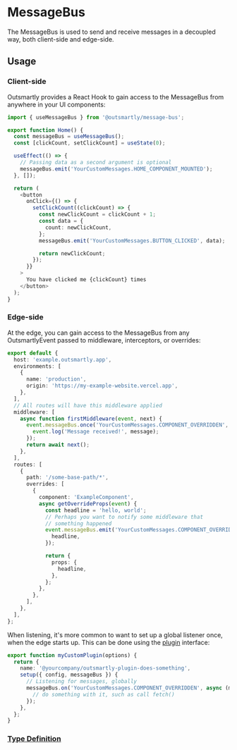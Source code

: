# MessageBus

The MessageBus is used to send and receive messages in a decoupled way, both client-side and edge-side.

## Usage

### Client-side

Outsmartly provides a React Hook to gain access to the MessageBus from anywhere in your UI components:

```typescript
import { useMessageBus } from '@outsmartly/message-bus';

export function Home() {
  const messageBus = useMessageBus();
  const [clickCount, setClickCount] = useState(0);

  useEffect(() => {
    // Passing data as a second argument is optional
    messageBus.emit('YourCustomMessages.HOME_COMPONENT_MOUNTED');
  }, []);

  return (
    <button
      onClick={() => {
        setClickCount((clickCount) => {
          const newClickCount = clickCount + 1;
          const data = {
            count: newClickCount,
          };
          messageBus.emit('YourCustomMessages.BUTTON_CLICKED', data);

          return newClickCount;
        });
      }}
    >
      You have clicked me {clickCount} times
    </button>
  );
}
```

### Edge-side

At the edge, you can gain access to the MessageBus from any OutsmartlyEvent passed to middleware, interceptors, or overrides:

```typescript
export default {
  host: 'example.outsmartly.app',
  environments: [
    {
      name: 'production',
      origin: 'https://my-example-website.vercel.app',
    },
  ],
  // All routes will have this middleware applied
  middleware: [
    async function firstMiddleware(event, next) {
      event.messageBus.once('YourCustomMessages.COMPONENT_OVERRIDDEN', (message) => {
        event.log('Message received!', message);
      });
      return await next();
    },
  ],
  routes: [
    {
      path: '/some-base-path/*',
      overrides: [
        {
          component: 'ExampleComponent',
          async getOverrideProps(event) {
            const headline = 'hello, world';
            // Perhaps you want to notify some middleware that
            // something happened
            event.messageBus.emit('YourCustomMessages.COMPONENT_OVERRIDDEN', {
              headline,
            });

            return {
              props: {
                headline,
              },
            };
          },
        },
      ],
    },
  ],
};
```

When listening, it's more common to want to set up a global listener once, when the edge starts up. This can be done using the [plugin](../plugins.md) interface:

```typescript
export function myCustomPlugin(options) {
  return {
    name: '@yourcompany/outsmartly-plugin-does-something',
    setup({ config, messageBus }) {
      // Listening for messages, globally
      messageBus.on('YourCustomMessages.COMPONENT_OVERRIDDEN', async (message) => {
        // do something with it, such as call fetch()
      });
    },
  };
}
```

### [Type Definition](../../packages/core/src/public/MessageBus.ts#:~:text=class%20MessageBus)
